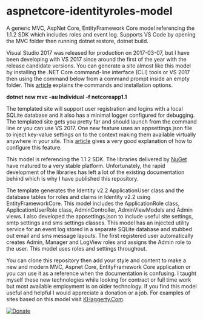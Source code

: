 # aspnetcore-identityroles-model
A generic MVC, AspNet Core, EntityFramework Core model referencing the 1.1.2 SDK which includes roles and event log. Supports VS Code by opening the MVC folder then running dotnet restore, dotnet build.

Visual Studio 2017 was released for production on 2017-03-07, but I have been developing with VS 2017 since around the first of the year with the release candidate versions. You can generate a site almost like this model by installing the .NET Core command-line interface (CLI) tools or VS 2017 then using the command below from a command prompt inside an empty folder. This <a href="https://docs.microsoft.com/en-us/dotnet/articles/core/tools/">article</a> explains the commands and installation options.
<p>
  <strong>dotnet new mvc -au Individual -f netcoreapp1.1</strong>
</p>
The templated site will support user registration and logins with a local SQLite database and it also has a minimal logger configured for debugging. The templated site gets you pretty far and should launch from the command line or you can use VS 2017. One new feature uses an appsettings.json file to inject key-value settings on to the context making them available virtually anywhere in your site. This <a href="https://hassantariqblog.wordpress.com/2017/02/20/asp-net-core-step-by-step-guide-to-access-appsettings-json-in-web-project-and-class-library/">article</a> gives a very good explanation of how to configure this feature.

This model is referencing the 1.1.2 SDK. The libraries delivered by <a href="https://www.nuget.org/" target="_blank">NuGet</a> have matured to a very stable platform. Unfortunately, the rapid development of the libraries has left a lot of the existing documentation behind which is why I have published this repository.

The template generates the Identity v2.2 ApplicationUser class and the database tables for roles and claims in Identity v2.2 using EntityFrameworkCore. This model includes the ApplicationRole class, ApplicationUserRole class, AdminController, AdminViewModels and Admin views. I also developed the appsettings.json to include useful site settings, smtp settings and sms settings classes. This model has an injected utility service for an event log stored in a separate SQLite database and stubbed out email and sms message layouts. The first registered user automatically creates Admin, Manager and LogView roles and assigns the Admin role to the user. This model uses roles and settings throughout.

You can clone this repository then add your style and content to make a new and modern MVC, Aspnet Core, EntityFramework Core application or you can use it as a reference when the documentation is confusing. I taught myself these new technologies while looking for contract or full time work but most available employment is on older technology. If you find this model useful and helpful I would appreciate a donation or a job. For examples of sites based on this model visit <a href="https://khaggerty.com/">KHaggerty.Com</a>.

[![Donate](https://www.paypalobjects.com/en_US/i/btn/btn_donateCC_LG.gif)](https://www.paypal.com/cgi-bin/webscr?cmd=_s-xclick&hosted_button_id=M6Z6SJHSUSD4G)
